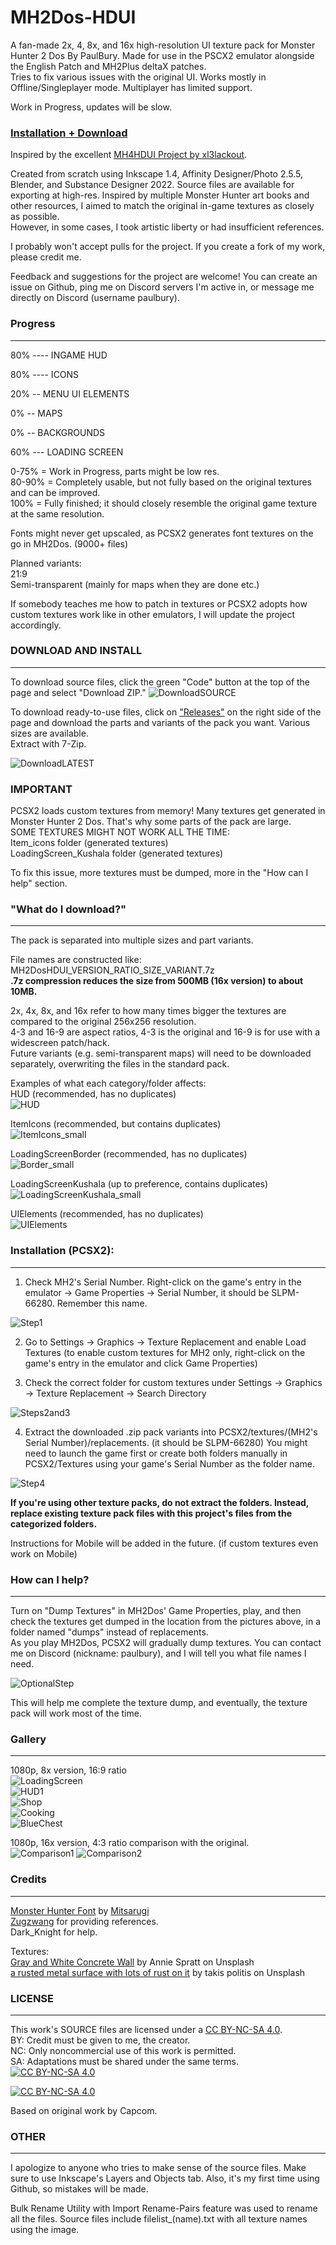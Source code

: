 # MH2Dos-HDUI

A fan-made 2x, 4, 8x, and 16x high-resolution UI texture pack for Monster Hunter 2 Dos By PaulBury. Made for use in the PSCX2 emulator alongside the English Patch and MH2Plus deltaX patches.  
Tries to fix various issues with the original UI. Works mostly in Offline/Singleplayer mode. Multiplayer has limited support.

Work in Progress, updates will be slow.  

### [Installation + Download](https://github.com/PaulBury/MH2Dos-HDUI/tree/main?tab=readme-ov-file#download-and-install)  

Inspired by the excellent [MH4HDUI Project by xl3lackout](https://github.com/xl3lackout/MH4HDUI).


Created from scratch using Inkscape 1.4, Affinity Designer/Photo 2.5.5, Blender, and Substance Designer 2022. Source files are available for exporting at high-res.
Inspired by multiple Monster Hunter art books and other resources, I aimed to match the original in-game textures as closely as possible.  
However, in some cases, I took artistic liberty or had insufficient references.  

I probably won't accept pulls for the project. If you create a fork of my work, please credit me.  

Feedback and suggestions for the project are welcome! You can create an issue on Github, ping me on Discord servers I'm active in, or message me directly on Discord (username paulbury).  

### Progress
-----------------------------------------------------------------------------------------------------------
80% ---- INGAME HUD        

80% ---- ICONS             

20% -- MENU UI ELEMENTS 

0% -- MAPS             

0% -- BACKGROUNDS      

60% --- LOADING SCREEN    


0-75%  =  Work in Progress, parts might be low res.  
80-90% =  Completely usable, but not fully based on the original textures and can be improved.  
100%   =  Fully finished; it should closely resemble the original game texture at the same resolution.


Fonts might never get upscaled, as PCSX2 generates font textures on the go in MH2Dos. (9000+ files)


Planned variants:  
21:9  
Semi-transparent (mainly for maps when they are done etc.)  


If somebody teaches me how to patch in textures or PCSX2 adopts how custom textures work like in other emulators, I will update the project accordingly.


### DOWNLOAD AND INSTALL
-----------------------------------------------------------------------------------------------------------  
To download source files, click the green "Code" button at the top of the page and select "Download ZIP."
![DownloadSOURCE](https://github.com/user-attachments/assets/e48b1014-46a3-4ccf-9c82-97baea001c7c)

To download ready-to-use files, click on ["Releases"](https://github.com/PaulBury/MH2Dos-HDUI/releases/latest) on the right side of the page and download the parts and variants of the pack you want. Various sizes are available.  
Extract with 7-Zip.  


![DownloadLATEST](https://github.com/user-attachments/assets/4da55556-d158-440f-be10-c4d33f4c8b7e)


### IMPORTANT
PCSX2 loads custom textures from memory! Many textures get generated in Monster Hunter 2 Dos. That's why some parts of the pack are large.  
SOME TEXTURES MIGHT NOT WORK ALL THE TIME:  
Item_icons folder (generated textures)  
LoadingScreen_Kushala folder (generated textures)  

To fix this issue, more textures must be dumped, more in the "How can I help" section. 

### "What do I download?"
-----------------------------------------------------------------------------------------------------------  
The pack is separated into multiple sizes and part variants.  

File names are constructed like:  
MH2DosHDUI_VERSION_RATIO_SIZE_VARIANT.7z  
**.7z compression reduces the size from 500MB (16x version) to about 10MB.**  

2x, 4x, 8x, and 16x refer to how many times bigger the textures are compared to the original 256x256 resolution.  
4-3 and 16-9 are aspect ratios, 4-3 is the original and 16-9 is for use with a widescreen patch/hack.  
Future variants (e.g. semi-transparent maps) will need to be downloaded separately, overwriting the files in the standard pack.  

Examples of what each category/folder affects:  
HUD (recommended, has no duplicates)  
![HUD](https://github.com/user-attachments/assets/e9a07a86-3f01-4f8d-b95d-f9363ebde119)  

ItemIcons (recommended, but contains duplicates)  
![ItemIcons_small](https://github.com/user-attachments/assets/25391864-f3d4-4ec3-ab5e-a2e0eb8407ec)  

LoadingScreenBorder (recommended, has no duplicates)  
![Border_small](https://github.com/user-attachments/assets/f3675126-0a5f-4423-8daa-31bb8805d7e7)  

LoadingScreenKushala (up to preference, contains duplicates)  
![LoadingScreenKushala_small](https://github.com/user-attachments/assets/612fe723-e547-49f1-964e-cf9007ac6b14)  

UIElements (recommended, has no duplicates)  
![UIElements](https://github.com/user-attachments/assets/a50f2a42-29b9-4670-b817-cb603c0e67e9)  

### Installation (PCSX2):  
-----------------------------------------------------------------------------------------------------------  

1. Check MH2's Serial Number. Right-click on the game's entry in the emulator -> Game Properties -> Serial Number, it should be SLPM-66280. Remember this name.

![Step1](https://github.com/user-attachments/assets/621e7f77-c682-4e3b-95ae-57920548b4a7)

2. Go to Settings -> Graphics -> Texture Replacement and enable Load Textures (to enable custom textures for MH2 only, right-click on the game's entry in the emulator and click Game Properties)


3. Check the correct folder for custom textures under Settings -> Graphics -> Texture Replacement -> Search Directory

![Steps2and3](https://github.com/user-attachments/assets/727cf02a-395a-466e-bcc9-e03e0478be28)

4. Extract the downloaded .zip pack variants into PCSX2/textures/(MH2's Serial Number)/replacements. (it should be SLPM-66280) You might need to launch the game first or create both folders manually in PCSX2/Textures using your game's Serial Number as the folder name.

![Step4](https://github.com/user-attachments/assets/dfd93e32-69a4-4c96-8266-ec73551877be)


**If you're using other texture packs, do not extract the folders. Instead, replace existing texture pack files with this project's files from the categorized folders.**


Instructions for Mobile will be added in the future. (if custom textures even work on Mobile)

### How can I help?
-----------------------------------------------------------------------------------------------------------
Turn on "Dump Textures" in MH2Dos' Game Properties, play, and then check the textures get dumped in the location from the pictures above, in a folder named "dumps" instead of replacements.  
As you play MH2Dos, PCSX2 will gradually dump textures. You can contact me on Discord (nickname: paulbury), and I will tell you what file names I need.  

![OptionalStep](https://github.com/user-attachments/assets/63786923-a416-4826-ad3b-38c0955dfd5a)  

This will help me complete the texture dump, and eventually, the texture pack will work most of the time.

### Gallery
-----------------------------------------------------------------------------------------------------------  
1080p, 8x version, 16:9 ratio  
![LoadingScreen](https://github.com/user-attachments/assets/77ff9382-4df4-4bc8-ac3d-77dcc163c521)  
![HUD1](https://github.com/user-attachments/assets/e6b975d2-1dda-43d9-bd17-c38131e439ef)  
![Shop](https://github.com/user-attachments/assets/69513df7-1fb3-4125-9e84-28ffd8fab63e)  
![Cooking](https://github.com/user-attachments/assets/4a3b1468-25f4-46fe-8228-5794303b67cf)  
![BlueChest](https://github.com/user-attachments/assets/551c2a76-9036-40c8-8905-63e955fa9cd1)  


1080p, 16x version, 4:3 ratio comparison with the original.  
![Comparison1](https://github.com/user-attachments/assets/f0b1ffa7-8922-46d7-b141-5d0bf8785d5e)
![Comparison2](https://github.com/user-attachments/assets/dc8dcce8-c218-4715-89aa-c64d018a21c8)


### Credits
-----------------------------------------------------------------------------------------------------------
[Monster Hunter Font](https://www.deviantart.com/xmitsarugix/art/Monster-Hunter-Font-Type-1-and-2-380816151) by [Mitsarugi](https://monsterhunter.fandom.com/wiki/User:Mitsarugi)  
[Zugzwang](https://x.com/ZugzwangMH) for providing references.  
Dark_Knight for help.  

Textures:  
[Gray and White Concrete Wall](https://unsplash.com/photos/gray-and-white-concrete-wall-ug3EcRGb3I8) by Annie Spratt on Unsplash  
[a rusted metal surface with lots of rust on it](https://unsplash.com/photos/a-rusted-metal-surface-with-lots-of-rust-on-it-FmeJ2pV6YsU) by takis politis on Unsplash  


### LICENSE
-----------------------------------------------------------------------------------------------------------
This work's SOURCE files are licensed under a [CC BY-NC-SA 4.0][cc-by-nc-sa].  
BY: Credit must be given to me, the creator.  
NC: Only noncommercial use of this work is permitted.  
SA: Adaptations must be shared under the same terms.  
[![CC BY-NC-SA 4.0][cc-by-nc-sa-shield]][cc-by-nc-sa]  

[![CC BY-NC-SA 4.0][cc-by-nc-sa-image]][cc-by-nc-sa]  

[cc-by-nc-sa]: http://creativecommons.org/licenses/by-nc-sa/4.0/  
[cc-by-nc-sa-image]: https://licensebuttons.net/l/by-nc-sa/4.0/88x31.png  
[cc-by-nc-sa-shield]: https://img.shields.io/badge/License-CC%20BY--NC--SA%204.0-lightgrey.svg  

Based on original work by Capcom.  


### OTHER
-----------------------------------------------------------------------------------------------------------
I apologize to anyone who tries to make sense of the source files. Make sure to use Inkscape's Layers and Objects tab. 
Also, it's my first time using Github, so mistakes will be made.  

Bulk Rename Utility with Import Rename-Pairs feature was used to rename all the files. Source files include filelist_(name).txt with all texture names using the image.  
